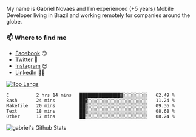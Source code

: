 
<!--
### Hi there 👋

**gblnovaes/gblnovaes** is a ✨ _special_ ✨ repository because its `README.md` (this file) appears on your GitHub profile.

Here are some ideas to get you started:

- 🔭 I’m currently working on ...
- 🌱 I’m currently learning ...
- 👯 I’m looking to collaborate on ...
- 🤔 I’m looking for help with ...
- 💬 Ask me about ...
- 📫 How to reach me: ...
- 😄 Pronouns: ...
- ⚡ Fun fact: ...
-->

My name is Gabriel Novaes and I´m experienced (+5 years) Mobile Developer living in Brazil and working remotely for companies around the globe. 



### 📫 Where to find me
- [Facebook](https://facebook.com/gblnovaes) 😏
- [Twitter](https://twitter.com/gblnovaes) 🐤
- [Instagram](https://instagram.com/gblnovaes_) 😎
- [LinkedIn](https://linkedin.com/in/gblnovaes) 👨💼

<!--- [Website](https://gabrielnovaes.com.br) 😏🔗 -->

[![Top Langs](https://github-readme-stats.vercel.app/api/top-langs/?username=gblnovaes)](https://github.com/gblnovaes/github-readme-stats)

<!--START_SECTION:waka-->
```text
C          2 hrs 14 mins   ███████████████▓░░░░░░░░░   62.49 % 
Bash       24 mins         ██▓░░░░░░░░░░░░░░░░░░░░░░   11.24 % 
Makefile   20 mins         ██▒░░░░░░░░░░░░░░░░░░░░░░   09.36 % 
Text       18 mins         ██▒░░░░░░░░░░░░░░░░░░░░░░   08.68 % 
Other      17 mins         ██░░░░░░░░░░░░░░░░░░░░░░░   08.24 % 
```
<!--END_SECTION:waka-->

![gabriel's Github Stats](https://github-readme-stats.vercel.app/api?username=gblnovaes&show_icons=true&theme=radical)

